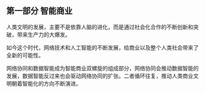 ## 第一部分 智能商业

人类文明的发展，主要不是依靠人脑的进化，而是通过社会化合作的不断创新和突破，带来生产力的大爆发。

如今这个时代，网络技术和人工智能的不断发展，给商业以及整个人类社会带来了全新的可能性。

网络协同和数据智能成为智能商业双螺旋的组成部分，网络协同会推动数据智能的发展，数据智能反过来也会驱动网络协同的扩张。二者循环往复，推动人类商业文明朝着智能化的方向不断演进。